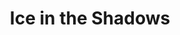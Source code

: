 ---
portfolio: ice
title:  "Ice in the Shadows"
description: "A Web comic."
imgSrc: "../images/v3/ice/ice-cover.jpg"
layout: port-v-ice-home
set: ice
---